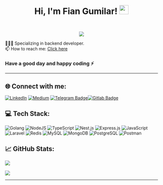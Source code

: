 <h1 align="center">
Hi, I'm Fian Gumilar!
  <img src="https://media.giphy.com/media/hvRJCLFzcasrR4ia7z/giphy.gif" width="30">
</h1>
<br/>
<p align="center">
  <a href="https://github.com/DenverCoder1/readme-typing-svg"><img src="https://readme-typing-svg.herokuapp.com?lines=Welcome+to+my+Github+Profile+:);Backend+Enthusiast&center=true&width=380&height=45"></a>
</p>

🧑🏻‍💻 Specializing in backend developer.</br>
📫 How to reach me: <a href="mailto:fiangumilar@gmail.com">Click here</a></br>

### Have a good day and happy coding ⚡️

<hr>

## 🌐 Connect with me:

[![LinkedIn](https://img.shields.io/badge/LinkedIn-%230077B5.svg?logo=linkedin&logoColor=white)](https://linkedin.com/in/fianlcg) [![Medium](https://img.shields.io/badge/Medium-12100E?logo=medium&logoColor=white)](https://medium.com/@fian_gumilar) [![Telegram Badge](https://img.shields.io/badge/Telegram-2CA5E0?style=for-the-badge&logo=telegram&logoColor=white)](https://t.me/fiangumilar)[![Gitlab Badge](https://img.shields.io/badge/GitLab-330F63?style=for-the-badge&logo=gitlab&logoColor=white)](https://gitlab.com/FianGumilar)

## 💻 Tech Stack:

![Golang](https://img.shields.io/badge/Golang-blue?style=for-the-badge&logo=go&logoColor=white) ![NodeJS](https://img.shields.io/badge/node.js-6DA55F?style=for-the-badge&logo=node.js&logoColor=white) ![TypeScript](https://img.shields.io/badge/typescript-%23007ACC.svg?style=for-the-badge&logo=typescript&logoColor=white) ![Nest.js](https://img.shields.io/badge/Nest.js-red?style=for-the-badge&logo=nestjs&logoColor=white) ![Express.js](https://img.shields.io/badge/Express.js-green?style=for-the-badge&logo=express&logoColor=white) ![JavaScript](https://img.shields.io/badge/javascript-%23323330.svg?style=for-the-badge&logo=javascript&logoColor=%23F7DF1E) ![Laravel](https://img.shields.io/badge/Laravel-red?style=for-the-badge&logo=laravel&logoColor=white) ![Redis](https://img.shields.io/badge/Redis-red?style=for-the-badge&logo=redis&logoColor=white)
![MySQL](https://img.shields.io/badge/mysql-%2300f.svg?style=for-the-badge&logo=mysql&logoColor=white) ![MongoDB](https://img.shields.io/badge/MongoDB-%234ea94b.svg?style=for-the-badge&logo=mongodb&logoColor=white) ![PostgreSQL](https://img.shields.io/badge/PostgreSQL-blue?style=for-the-badge&logo=postgresql&logoColor=white)
![Postman](https://img.shields.io/badge/Postman-FF6C37?style=for-the-badge&logo=postman&logoColor=white)

## 📈 GitHub Stats:

![](https://github-readme-stats.vercel.app/api/top-langs/?username=FianGumilar&theme=react&hide_border=false&include_all_commits=false&count_private=false&layout=compact)<br/><br/>
![](https://github-readme-streak-stats.herokuapp.com/?user=FianGumilar&theme=react&hide_border=false)<br/>

<hr>
<!-- Proudly created with GPRM ( https://gprm.itsvg.in ) -->
